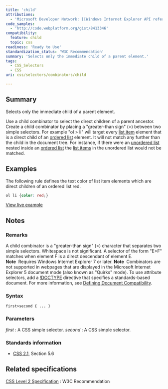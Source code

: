```yaml
---
title: 'child'
attributions:
  - 'Microsoft Developer Network: [[Windows Internet Explorer API reference](http://msdn.microsoft.com/en-us/library/ie/aa358819%28v=vs.85%29.aspx) Article]'
code_samples:
  - 'http://code.webplatform.org/gist/8413346'
compatibility:
  feature: child
  topic: css
readiness: 'Ready to Use'
standardization_status: 'W3C Recommendation'
summary: 'Selects only the immediate child of a parent element.'
tags:
  - CSS_Selectors
  - CSS
uri: css/selectors/combinators/child

---
```

## Summary

Selects only the immediate child of a parent element.

 Use a child combinator to select the direct children of a parent ancestor. Create a child combinator by placing a "greater-than sign" (\>) between two simple selectors. For example "ol \> li" will target every [list item](/html/elements/li) element that is a direct child of an [ordered list](/html/elements/ol) element. It will not match any further than the child in the document tree. For instance, if there were an [unordered list](/html/elements/ul) nested inside an [ordered list](/html/elements/ol) the [list items](/html/elements/li) in the unordered list would not be matched.

## Examples

The following rule defines the text color of list item elements which are direct children of an ordered list red.

``` css
ol li {color: red;}
```

[View live example](http://code.webplatform.org/gist/8413346)

## Notes

### Remarks

A child combinator is a "greater-than sign" (\>) character that separates two simple selectors. Whitespace is not significant. A selector of the form "E\>F" matches when element F is a direct descendant of element E. **Note**  Requires Windows Internet Explorer 7 or later. **Note**  Combinators are not supported in webpages that are displayed in the Microsoft Internet Explorer 5 document mode (also known as "Quirks" mode). To use attribute selectors, add a [!DOCTYPE](/html/elements/!DOCTYPE) directive that specifies a standards-based document. For more information, see [Defining Document Compatibility](http://go.microsoft.com/fwlink/p/?LinkID=125785).

### Syntax

`first>second { ... }`

### Parameters

*first*
:   A CSS simple selector.
*second*
:   A CSS simple selector.

### Standards information

-   [CSS 2.1](http://www.w3.org/TR/CSS21/selector.html#child-selectors), Section 5.6

## Related specifications

[CSS Level 2 Specification](http://www.w3.org/TR/CSS2/)
:   W3C Recommendation
